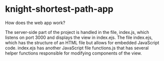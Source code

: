 # knight-shortest-path-app

How does the web app work? 

The server-side part of the project is handled in the file, index.js, which listens on port 3000 and displays the view in index.ejs.
The file index.ejs, which has the structure of an HTML file but allows for embedded JavaScript code. index.ejs has another JavaScript file
functions.js that has several helper functions responsible for modifying components of the view. 
